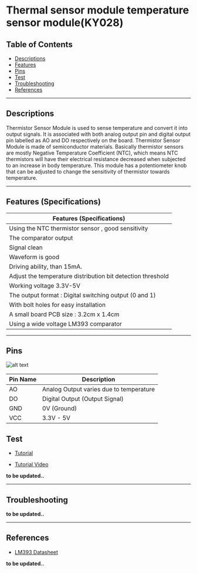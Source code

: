 # Thermal sensor module temperature sensor module(KY028)

## Table of Contents

-   [Descriptions](#descriptions)
-   [Features](#features)
-   [Pins](#pins)
-   [Test](#test-code)
-   [Troubleshooting](#troubleshooting)
-   [References](#references)

---

## Descriptions

Thermistor Sensor Module is used to sense temperature and convert it into output signals. It is associated with both analog output pin and digital output pin labelled as AO and DO respectively on the board. Thermistor Sensor Module is made of semiconductor materials. Basically thermistor sensors are mostly Negative Temperature Coefficient (NTC), which means NTC thermistors will have their electrical resistance decreased when subjected to an increase in body temperature. This module has a potentiometer knob that can be adjusted to change the sensitivity of thermistor towards temperature.

---

## Features (Specifications)

| Features (Specifications)                                   |
| ----------------------------------------------------------- |
| Using the NTC thermistor sensor , good sensitivity          |
| The comparator output                                       |
| Signal clean                                                |
| Waveform is good                                            |
| Driving ability, than 15mA.                                 |
| Adjust the temperature distribution bit detection threshold |
| Working voltage 3.3V-5V                                     |
| The output format : Digital switching output (0 and 1)      |
| With bolt holes for easy installation                       |
| A small board PCB size : 3.2cm x 1.4cm                      |
| Using a wide voltage LM393 comparator                       |

---

## Pins

![alt text](https://bit.ly/3d1VtJ3 'Thermal sensor')

| Pin Name | Description                             |
| -------- | --------------------------------------- |
| AO       | Analog Output varies due to temperature |
| DO       | Digital Output (Output Signal)          |
| GND      | 0V (Ground)                             |
| VCC      | 3.3V - 5V                               |

## Test

-   [Tutorial ](https://www.instructables.com/Thermistor-Sensor-Module-Interface-With-Arduino/)

-   [Tutorial Video](https://youtu.be/4tVtd-iOkTM)

**to be updated..**

---

## Troubleshooting

**to be updated..**

---

## References

-   [LM393 Datasheet](https://bit.ly/2PngwO8)

**to be updated..**
